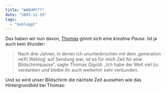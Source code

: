 ```yaml
---
title: "WARUM???"
date: "2003-12-19"
tags:
  - "Gebloggt"
---
```


Das haben wir nun davon, [Thomas](http://www.x-ploration.de/) gönnt sich eine _kreative Pause_. Ist ja auch kein Wunder:

> Nach drei Jahren, in denen ich ununterbrochen mit dem ‚generation neXt Weblog’ auf Sendung war, ist es für mich Zeit für eine Bildschirmpause“, sagte Thomas Gigold. „Ich habe der Welt viel zu verdanken und bleibe ihr auch weiterhin sehr verbunden.

Und so wird unser Bildschirm die nächste Zeit aussehen wie das Hintergrundbild bei Thomas:
